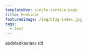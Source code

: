 ```yaml
---
templateKey: single-service-page
title: Hemsidor
featuredimage: /img/blog-index.jpg
tags:
  - test
---
```

asdsladksalass dd